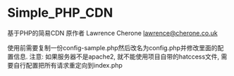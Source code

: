 Simple_PHP_CDN
============

基于PHP的简易CDN
原作者 Lawrence Cherone <lawrence@cherone.co.uk>

使用前需要复制一份config-sample.php然后改名为config.php并修改里面的配置信息.
注意: 如果服务器不是apache2, 就不能使用项目自带的hatccess文件, 需要自行配置把所有请求重定向到index.php
